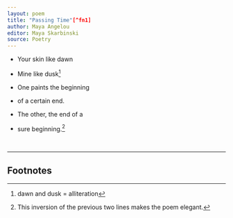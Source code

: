 ```yaml
---
layout: poem
title: "Passing Time"[^fn1]
author: Maya Angelou
editor: Maya Skarbinski
source: Poetry 
---
```


- Your skin like dawn
- Mine like dusk[^fn2]


- One paints the beginning
- of a certain end. 
     

- The other, the end of a 
- sure beginning.[^fn3]


<br>

---

## Footnotes

[^fn1]: A poem about youth vs old age

[^fn2]: dawn and dusk = alliteration

[^fn3]: This inversion of the previous two lines makes the poem elegant. 